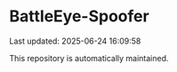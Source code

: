 # BattleEye-Spoofer

Last updated: 2025-06-24 16:09:58

This repository is automatically maintained.
